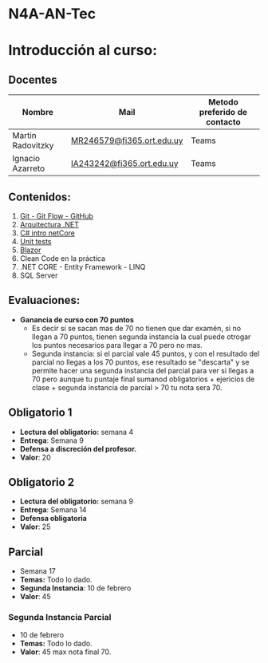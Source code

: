 # N4A-AN-Tec
# Introducción al curso:
## Docentes

| Nombre            | Mail                      | Metodo preferido de contacto |
| ----------------- | ------------------------- | ---------------------------- |
| Martin Radovitzky | MR246579@fi365.ort.edu.uy | Teams                        |
| Ignacio Azarreto  | IA243242@fi365.ort.edu.uy | Teams                        |

## Contenidos:
1. [Git - Git Flow - GitHub](docs/git.md)
2. [Arquitectura .NET](docs/arquitecutra-.net.md)
3. [C# intro netCore](docs/introducción-netCore.md)
4. [Unit tests](docs/unit-tests.md) 
5. [Blazor](docs/Blazor-Repaso.md)
6. Clean Code en la práctica
7. .NET CORE - Entity Framework - LINQ
8. SQL Server
## Evaluaciones:
- **Ganancia de curso con  70 puntos** 
	- Es decir si se sacan mas de 70 no tienen que dar examén, si no llegan a 70 puntos, tienen segunda instancia la cual puede otrogar los puntos necesarios para llegar a 70 pero no mas. 
	- Segunda instancia: si el parcial vale 45 puntos, y  con el resultado del parcial no llegas a los 70 puntos, ese resultado se "descarta" y se permite hacer una segunda instancia del parcial para ver si llegas a 70 pero aunque tu puntaje final sumanod obligatorios + ejericios de clase + segunda instancia de parcial > 70 tu nota sera 70.
## Obligatorio 1
- **Lectura del obligatorio:** semana 4
- **Entrega**: Semana 9
- **Defensa a discreción del profesor.**
- **Valor**: 20
## Obligatorio 2
- **Lectura del obligatorio:** semana 9
- **Entrega**: Semana 14
- **Defensa obligatoria**
- **Valor**: 25 
## Parcial
- Semana 17
- **Temas:** Todo lo dado.
- **Segunda Instancia**: 10 de febrero
- **Valor**:  45
### Segunda Instancia Parcial
- 10 de febrero
- **Temas:** Todo lo dado.
- **Valor**:  45 max nota final 70.
